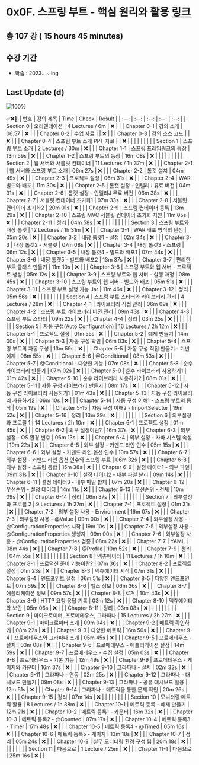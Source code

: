 # 0x0F. 스프링 부트 - 핵심 원리와 활용 [링크](https://www.inflearn.com/course/%EC%8A%A4%ED%94%84%EB%A7%81%EB%B6%80%ED%8A%B8-%ED%95%B5%EC%8B%AC%EC%9B%90%EB%A6%AC-%ED%99%9C%EC%9A%A9)

## 총 107 강 ( 15 hours 45 minutes)

## 수강 기간 
- 학습          : 2023.. ~ ing

## Last Update (d)    

![100%](https://progress-bar.dev/0/?scale=107&title=progress&width=500&color=babaca&suffix=/107)

✅❌:hammer:
| 번호 | 강의 제목 | Time | Check | Result |
| :--: | :--: | :--: | :--: | :--: |
| Section 0 | 오리엔테이션 | 4 Lectures / 6m | ❌ |  |
| Chapter 0-1 | 강의 소개 | 06:57 | ❌ | |
| Chapter 0-2 | 수업 자료 |  | ❌ | |
| Chapter 0-3 | 강의 소스 코드 |  | ❌ | | 
| Chapter 0-4 | 스프링 부트 소개 PPT 자료 |  | ❌ | | 
| | | | | |
| Section 1 | 스프링 부트 소개 | 2 Lectures / 30m | ❌ | |
| Chapter 1-1 | 스프링 프레임워크의 등장 | 13m 59s | ❌ | | 
| Chapter 1-2 | 스프링 부트의 등장 | 16m 08s | ❌ | |
| | | | | |
| Section 2 | 웹 서버와 서블릿 컨테이너 | 11 Lectures / 1h 37m | ❌ | |
| Chapter 2-1 | 웹 서버와 스프링 부트 소개 | 06m 27s | ❌ | | 
| Chapter 2-2 | 톰캣 설치 | 04m 49s | ❌ | |
| Chapter 2-3 | 프로젝트 설정 | 06m 31s | ❌ | | 
| Chapter 2-4 | WAR 빌드와 배포 | 11m 30s | ❌ | | 
| Chapter 2-5 | 톰캣 설정 - 인텔리J 유료 버전 | 04m 31s | ❌ | |
| Chapter 2-6 | 톰캣 설정 - 인텔리J 무료 버전 | 06m 38s | ❌ | | 
| Chapter 2-7 | 서블릿 컨테이너 초기화1 | 07m 33s | ❌ | | 
| Chapter 2-8 | 서블릿 컨테이너 초기화2 | 20m 01s | ❌ | |
| Chapter 2-9 | 스프링 컨테이너 등록 | 13m 29s | ❌ | | 
| Chapter 2-10 | 스프링 MVC 서블릿 컨테이너 초기화 지원 | 11m 05s | ❌ | |
| Chapter 2-11 | 정리 | 04m 58s | ❌ | | 
| | | | | |
| Section 3 | 스프링 부트와 내장 톰캣 | 12 Lectures / 1h 31m | ❌ | |
| Chapter 3-1 | WAR 배포 방식의 단점 | 05m 20s | ❌ | | 
| Chapter 3-2 | 내장 톰캣1 - 설정 | 02m 34s | ❌ | |
| Chapter 3-3 | 내장 톰캣2 - 서블릿 | 07m 08s | ❌ | | 
| Chapter 3-4 | 내장 톰캣3 - 스프링 | 06m 12s | ❌ | | 
| Chapter 3-5 | 내장 톰캣4 - 빌드와 배포1 | 07m 44s | ❌ | | 
| Chapter 3-6 | 내장 톰캣5 - 빌드와 배포2 | 13m 37s | ❌ | | 
| Chapter 3-7 | 편리한 부트 클래스 만들기 | 11m 10s | ❌ | |
| Chapter 3-8 | 스프링 부트와 웹 서버 - 프로젝트 생성 | 05m 12s | ❌ | | 
| Chapter 3-9 | 스프링 부트와 웹 서버 - 실행 과정 | 08m 45s | ❌ | | 
| Chapter 3-10 | 스프링 부트와 웹 서버 - 빌드와 배포 | 05m 51s | ❌ | | 
| Chapter 3-11 | 스프링 부트 실행 가능 Jar | 11m 46s | ❌ | | 
| Chapter 3-12 | 정리 | 05m 56s | ❌ | | 
| | | | | |
| Section 4 | 스프링 부트 스타터와 라이브러리 관리 | 4 Lectures / 28m | ❌ | | 
| Chapter 4-1 | 라이브러리 직접 관리 | 06m 09s | ❌ | | 
| Chapter 4-2 | 스프링 부트 라이브러리 버전 관리 | 09m 43s | ❌ | | 
| Chapter 4-3 | 스프링 부트 스타터 | 09m 22s | ❌ | | 
| Chapter 4-4 | 정리 | 03m 25s | ❌ | | 
| | | | | |
| Section 5 | 자동 구성(Auto Configuration) | 16 Lectures / 2h 12m | ❌ | | 
| Chapter 5-1 | 프로젝트 설정 | 01m 55s | ❌ | | 
| Chapter 5-2 | 예제 만들기 | 14m 00s | ❌ | | 
| Chapter 5-3 | 자동 구성 확인 | 06m 03s | ❌ | | 
| Chapter 5-4 | 스프링 부트의 자동 구성 | 13m 59s | ❌ | | 
| Chapter 5-5 | 자동 구성 직접 만들기 - 기반 예제 | 08m 55s | ❌ | | 
| Chapter 5-6 | @Conditional | 08m 53s | ❌ | | 
| Chapter 5-7 | @Conditional - 다양한 기능 | 07m 08s | ❌ | | 
| Chapter 5-8 | 순수 라이브러리 만들기 | 07m 02s | ❌ | | 
| Chapter 5-9 | 순수 라이브러리 사용하기1 | 01m 42s | ❌ | | 
| Chapter 5-10 | 순수 라이브러리 사용하기2 | 08m 01s | ❌ | | 
| Chapter 5-11 | 자동 구성 라이브러리 만들기 | 08m 17s | ❌ | | 
| Chapter 5-12 | 자동 구성 라이브러리 사용하기1 | 01m 43s | ❌ | | 
| Chapter 5-13 | 자동 구성 라이브러리 사용하기2 | 06m 10s | ❌ | | 
| Chapter 5-14 | 자동 구성 이해1 - 스프링 부트의 동작 | 05m 19s | ❌ | | 
| Chapter 5-15 | 자동 구성 이해2 - ImportSelector | 19m 52s | ❌ | | 
| Chapter 5-16 | 정리 | 13m 29s | ❌ | | 
| | | | | |
| Section 6 | 외부설정과 프로필 1 | 14 Lectures / 2h 10m | ❌ | | 
| Chapter 6-1 | 프로젝트 설정 | 01m 45s | ❌ | | 
| Chapter 6-2 | 외부 설정이란? | 16m 37s | ❌ | | 
| Chapter 6-3 | 외부 설정 - OS 환경 변수 | 06m 13s | ❌ | | 
| Chapter 6-4 | 외부 설정 - 자바 시스템 속성 | 10m 22s | ❌ | | 
| Chapter 6-5 | 외부 설정 - 커맨드 라인 인수 | 05m 15s | ❌ | | 
| Chapter 6-6 | 외부 설정 - 커맨드 라인 옵션 인수 | 10m 57s | ❌ | | 
| Chapter 6-7 | 외부 설정 - 커맨드 라인 옵션 인수와 스프링 부트 | 06m 32s | ❌ | | 
| Chapter 6-8 | 외부 설정 - 스프링 통합 | 15m 38s | ❌ | | 
| Chapter 6-9 | 설정 데이터1 - 외부 파일 | 09m 31s | ❌ | | 
| Chapter 6-10 | 설정 데이터2 - 내부 파일 분리 | 09m 14s | ❌ | | 
| Chapter 6-11 | 설정 데이터3 - 내부 파일 합체 | 07m 20s | ❌ | | 
| Chapter 6-12 | 우선순위 - 설정 데이터 | 14m 11s | ❌ | | 
| Chapter 6-13 | 우선순위 - 전체 | 10m 09s | ❌ | | 
| Chapter 6-14 | 정리 | 06m 37s | ❌ | | 
| | | | | |
| Section 7 | 외부설정과 프로필 2 | 9 Lectures / 1h 27m | ❌ | | 
| Chapter 7-1 | 프로젝트 설정 | 01m 31s | ❌ | | 
| Chapter 7-2 | 외부 설정 사용 - Environment | 16m 07s | ❌ | | 
| Chapter 7-3 | 외부설정 사용 - @Value | 09m 00s | ❌ | | 
| Chapter 7-4 | 외부설정 사용 - @ConfigurationProperties 시작 | 19m 10s | ❌ | | 
| Chapter 7-5 | 외부설정 사용 - @ConfigurationProperties 생성자 | 09m 00s | ❌ | | 
| Chapter 7-6 | 외부설정 사용 - @ConfigurationProperties 검증 | 08m 22s | ❌ | | 
| Chapter 7-7 | YAML | 08m 44s | ❌ | | 
| Chapter 7-8 | @Profile | 10m 52s | ❌ | | 
| Chapter 7-9 | 정리 | 04m 55s | ❌ | | 
| | | | | |
| Section 8 | 액츄에이터 | 11 Lectures / 1h 10m | ❌ | | 
| Chapter 8-1 | 프로덕션 준비 기능이란? | 07m 36s | ❌ | | 
| Chapter 8-2 | 프로젝트 설정 | 01m 23s | ❌ | | 
| Chapter 8-3 | 액츄에이터 시작 | 07m 31s | ❌ | | 
| Chapter 8-4 | 엔드포인트 설정 | 06m 51s | ❌ | | 
| Chapter 8-5 | 다양한 엔드포인트 | 07m 59s | ❌ | | 
| Chapter 8-6 | 헬스 정보 | 06m 36s | ❌ | | 
| Chapter 8-7 | 애플리케이션 정보 | 09m 57s | ❌ | | 
| Chapter 8-8 | 로거 | 10m 43s | ❌ | | 
| Chapter 8-9 | HTTP 요청 응답 기록 | 03m 12s | ❌ | | 
| Chapter 8-10 | 액츄에이터와 보안 | 05m 06s | ❌ | | 
| Chapter 8-11 | 정리 | 03m 08s | ❌ | | 
| | | | | |
| Section 9 | 마이크로미터, 프로메테우스, 그라파나 | 15 Lectures / 2h 27m | ❌ | | 
| Chapter 9-1 | 마이크로미터 소개 | 09m 04s | ❌ | | 
| Chapter 9-2 | 메트릭 확인하기 | 08m 22s | ❌ | | 
| Chapter 9-3 | 다양한 메트릭 | 16m 50s | ❌ | | 
| Chapter 9-4 | 프로메테우스와 그라파나 소개 | 05m 45s | ❌ | | 
| Chapter 9-5 | 프로메테우스 - 설치 | 03m 08s | ❌ | | 
| Chapter 9-6 | 프로메테우스 - 애플리케이션 설정 | 14m 59s | ❌ | | 
| Chapter 9-7 | 프로메테우스 - 수집 설정 | 05m 03s | ❌ | | 
| Chapter 9-8 | 프로메테우스 - 기본 기능 | 12m 49s | ❌ | | 
| Chapter 9-9 | 프로메테우스 - 게이지와 카운터 | 16m 37s | ❌ | | 
| Chapter 9-10 | 그라파나 - 설치 | 02m 32s | ❌ | | 
| Chapter 9-11 | 그라파나 - 연동 | 02m 25s | ❌ | | 
| Chapter 9-12 | 그라파나 - 대시보드 만들기 | 09m 08s | ❌ | | 
| Chapter 9-13 | 그라파나 - 공유 대시보드 활용 | 12m 51s | ❌ | | 
| Chapter 9-14 | 그라파나 - 메트릭을 통한 문제 확인 | 20m 26s | ❌ | | 
| Chapter 9-15 | 정리 | 07m 14s | ❌ | | 
| | | | | |
| Section 10 | 모니터링 메트릭 활용 | 8 Lectures / 1h 38m | ❌ | | 
| Chapter 10-1 | 메트릭 등록 - 예제 만들기 | 12m 21s | ❌ | | 
| Chapter 10-2 | 메트릭 등록1 - 카운터 | 16m 32s | ❌ | | 
| Chapter 10-3 | 메트릭 등록2 - @Counted | 07m 17s | ❌ | | 
| Chapter 10-4 | 메트릭 등록3 - Timer | 17m 48s | ❌ | | 
| Chapter 10-5 | 메트릭 등록4 - @Timed | 05m 16s | ❌ | | 
| Chapter 10-6 | 메트릭 등록5 - 게이지 | 13m 18s | ❌ | | 
| Chapter 10-7 | 정리 | 05m 24s | ❌ | | 
| Chapter 10-8 | 실무 모니터링 환경 구성 팁 | 20m 18s | ❌ | | 
| | | | | |
| Section 11 | 다음으로 | 1 Lecture / 25m | ❌ | | 
| Chapter 11-1 | 다음으로 | 25m 16s | ❌ | | 